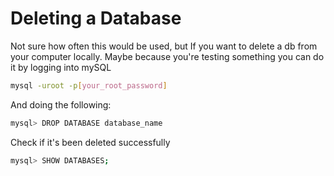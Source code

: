 # Deleting a Database

Not sure how often this would be used, but If you want to delete a db from your computer locally. Maybe because you're testing something you can do it by logging into mySQL

```bash
mysql -uroot -p[your_root_password]
```

And doing the following:

```bash
mysql> DROP DATABASE database_name
```

Check if it's been deleted successfully

```bash
mysql> SHOW DATABASES;
```
